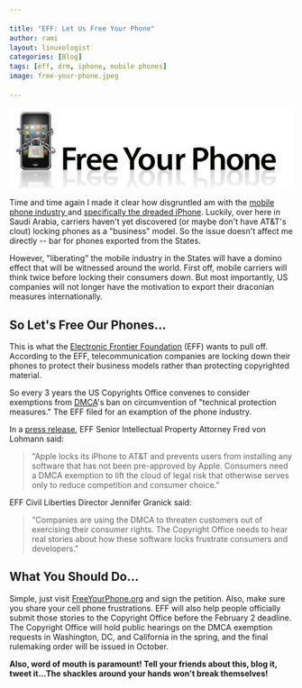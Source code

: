 ```yaml
---

title: "EFF: Let Us Free Your Phone"
author: rami
layout: linuxologist 
categories: [Blog]
tags: [eff, drm, iphone, mobile phones]
image: free-your-phone.jpeg

---
```


![free-your-phone](/assets/images/content/blog/free-your-phone.jpeg)

Time and time again I made it clear how disgruntled am with the [mobile phone industry ](/2007/12/15/its-a-wonderful-internet-but-not-every-pasture/)and [specifically the dreaded iPhone](/2008/07/25/iphone-3g-a-beautiful-jail).  Luckily, over here in Saudi Arabia, carriers haven't yet discovered (or maybe don't have AT&T's clout) locking phones as a "business" model. So the issue doesn't affect me directly -- bar for phones exported from the States.

However, "liberating" the mobile industry in the States will have a domino effect that will be witnessed around the world. First off, mobile carriers will think twice before locking their consumers down. But most importantly, US companies will not longer have the motivation to export their draconian measures internationally.

## So Let's Free Our Phones...

This is what the [Electronic Frontier Foundation](http://www.eff.org) (EFF) wants to pull off. According to the EFF, telecommunication companies are locking down their phones to protect their business models rather than protecting copyrighted material.

So every 3 years the US Copyrights Office convenes to consider exemptions from [DMCA](http://en.wikipedia.org/wiki/Digital_Millennium_Copyright_Act)'s ban on circumvention of "technical protection measures." The EFF filed for an examption of the phone industry. 

In a [press release](http://www.eff.org/press/archives/2009/01/15), EFF Senior Intellectual Property Attorney Fred von Lohmann said:

> "Apple locks its iPhone to AT&T and prevents users from installing any software that has not been pre-approved by Apple. Consumers need a DMCA exemption to lift the cloud of legal risk that otherwise serves only to reduce competition and consumer choice."

EFF Civil Liberties Director Jennifer Granick said:

> "Companies are using the DMCA to threaten customers out of exercising their consumer rights. The Copyright Office needs to hear real stories about how these software locks frustrate consumers and developers."

## What You Should Do...

Simple, just visit [FreeYourPhone.org](http://www.FreeYourPhone.org) and sign the petition. Also, make sure you share your cell phone frustrations. EFF will also help people officially submit those stories to the Copyright Office before the February 2 deadline. The Copyright Office will hold public hearings on the DMCA exemption requests in Washington, DC, and California in the spring, and the final rulemaking order will be issued in October.

**Also, word of mouth is paramount! Tell your friends about this, blog it, tweet it...The shackles around your hands won't break themselves!**


